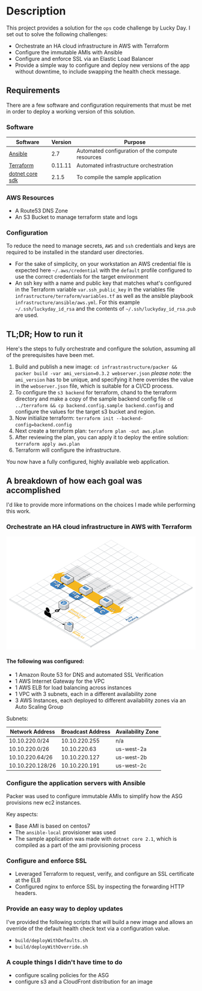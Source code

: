 # Description

This project provides a solution for the `ops` code challenge by Lucky Day.  I set out to solve the following challenges:

- Orchestrate an HA cloud infrastructure in AWS with Terraform
- Configure the immutable AMIs with Ansible
- Configure and enforce SSL via an Elastic Load Balancer
- Provide a simple way to configure and deploy new versions of the app without downtime, to include swapping the health check message.



## Requirements

There are a few software and configuration requirements that must be met in order to deploy a working version of this solution.

### Software

| Software                                                     | Version | Purpose                                          |
| ------------------------------------------------------------ | ------- | ------------------------------------------------ |
| [Ansible](https://docs.ansible.com/ansible/2.5/installation_guide/intro_installation.html) | 2.7     | Automated configuration of the compute resources |
| [Terraform](https://www.terraform.io/intro/getting-started/install.html) | 0.11.11 | Automated infrastructure orchestration           |
| [dotnet core sdk](https://www.microsoft.com/net/download)    | 2.1.5   | To compile the sample application                |

### AWS Resources

- A Route53 DNS Zone 
- An S3 Bucket to manage terraform state and logs

### Configuration

To reduce the need to manage secrets, `AWS` and `ssh` credentials and keys are required to be installed in the standard user directories.

- For the sake of simplicity, on your workstation an AWS credential file is expected here `~/.aws/credential` with the `default` profile configured to use the correct credentials for the target environment
- An ssh key with a name and public key that matches what's configured in the Terraform variable `var.ssh_public_key` in the variables file `infrastructure/terraform/variables.tf` as well as the ansible playbook `infrastructure/ansible/aws.yml`.  For this example `~/.ssh/luckyday_id_rsa` and the contents of `~/.ssh/luckyday_id_rsa.pub` are used.

## TL;DR;  How to run it

Here's the steps to fully orchestrate and configure the solution, assuming all of the prerequisites have been met.

1. Build and publish a new image: `cd infrastrastructure/packer && packer build -var ami_version=0.3.2 webserver.json`  _please note:_ the `ami_version` has to be unique, and specifying it here overrides the value in the `webserver.json` file, which is suitable for a CI/CD process.
2. To configure the `s3 backend` for terraform, chand to the terraform directory and make a copy of the sample backend config file `cd ../terraform && cp backend.config.sample backend.config` and configure the values for the target s3 bucket and region.
3. Now initialize terraform: `terraform init --backend-config=backend.config`
4. Next create a terraform plan: `terraform plan -out aws.plan`
5. After reviewing the plan, you can apply it to deploy the entire solution: `terraform apply aws.plan`
6. Terraform will configure the infrastructure.

You now have a fully configured, highly available web application.

## A breakdown of how each goal was accomplished

I'd like to provide more informations on the choices I made while performing this work.

### Orchestrate an HA cloud infrastructure in AWS with Terraform

![](readme_images/ha-web-aws.png)

#### The following was configured:

- 1 Amazon Route 53 for DNS and automated SSL Verification
- 1 AWS Internet Gateway for the VPC
- 1 AWS ELB for load balancing across instances
- 1 VPC with 3 subnets, each in a different availability zone
- 3 AWS Instances, each deployed to different availability zones via an Auto Scaling Group

Subnets:

| Network Address  | Broadcast Address | Availability Zone |
| ---------------- | ----------------- | ----------------- |
| 10.10.220.0/24   | 10.10.220.255     | n/a               |
| 10.10.220.0/26   | 10.10.220.63      | us-west-2a        |
| 10.10.220.64/26  | 10.10.220.127     | us-west-2b        |
| 10.10.220.128/26 | 10.10.220.191     | us-west-2c        |

### Configure the application servers with Ansible

Packer was used to configure immutable AMIs to simplify how the ASG provisions new ec2 instances.

Key aspects:

- Base AMI is based on centos7
- The `ansible-local` provisioner was used
- The sample application was made with `dotnet core 2.1`, which is compiled as a part of the ami provisioning process

### Configure and enforce SSL

- Leveraged Terraform to request, verify, and configure an SSL certificate at the ELB
- Configured nginx to enforce SSL by inspecting the forwarding HTTP headers.


### Provide an easy way to deploy updates

I've provided the following scripts that will build a new image and allows an override of the default health check text via a configuration value.

- `build/deployWithDefaults.sh`
- `build/deployWithOverride.sh`

### A couple things I didn't have time to do

- configure scaling policies for the ASG
- configure s3 and a CloudFront distribution for an image

